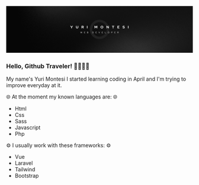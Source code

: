 <img src="./img/Semplice Lavoro Banner LinkedIn.png">

### Hello, Github Traveler! 🤙🏼🤙🏼

My name's Yuri Montesi
I started learning coding in April and I'm trying to improve everyday at it.

🌐 At the moment my known languages are: 🌐

- Html          
- Css           
- Sass          
- Javascript    
- Php           

⚙️ I usually work with these frameworks: ⚙️

- Vue           
- Laravel       
- Tailwind      
- Bootstrap     
